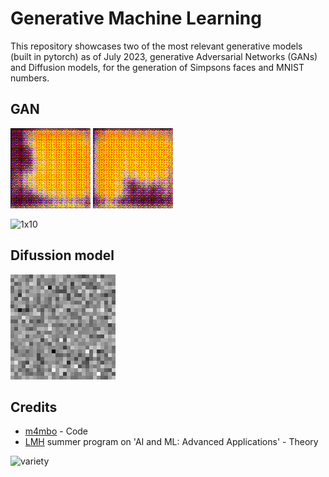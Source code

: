 # Generative Machine Learning

This repository showcases two of the most relevant generative models (built in pytorch) as of July 2023, generative Adversarial Networks (GANs) and Diffusion models, for the generation of Simpsons faces and MNIST numbers.

## GAN

![homer](res/homer.gif)
![marge](res/marge.gif)

![1x10](res/1x10.gif)


## Difussion model

![diff](res/generated_images.gif)


## Credits

* [m4mbo](https://github.com/m4mbo) - Code
* [LMH](https://www.lmh.ox.ac.uk/) summer program on 'AI and ML: Advanced Applications' - Theory


![variety](res/variety.png)
